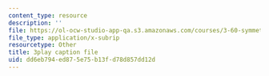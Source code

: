 ```yaml
---
content_type: resource
description: ''
file: https://ol-ocw-studio-app-qa.s3.amazonaws.com/courses/3-60-symmetry-structure-and-tensor-properties-of-materials-fall-2005/dd6eb794ed875e75b13fd78d857dd12d_e-DMqNXtT9Q.vtt
file_type: application/x-subrip
resourcetype: Other
title: 3play caption file
uid: dd6eb794-ed87-5e75-b13f-d78d857dd12d
---
```


